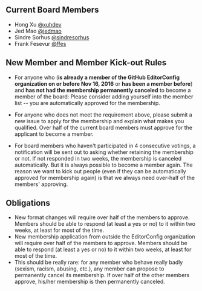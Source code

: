 ## Current Board Members

- Hong Xu [@xuhdev](https://github.com/xuhdev)
- Jed Mao [@jedmao](https://github.com/jedmao)
- Sindre Sorhus [@sindresorhus](https://github.com/sindresorhus)
- Frank Fesevur [@ffes](https://github.com/ffes)

## New Member and Member Kick-out Rules

- For anyone who (**is already a member of the GitHub EditorConfig organization on or before Nov 16, 2016** or **has been a member before**) and **has not had the membership permanently canceled** to become a member of the board: Please consider adding yourself into the member list -- you are automatically approved for the membership.

- For anyone who does not meet the requirement above, please submit a new issue to apply for the membership and explain what makes you qualified. Over half of the current board members must approve for the applicant to become a member.

- For board members who haven't participated in 4 consecutive votings, a notification will be sent out to asking whether retaining the membership or not. If not responded in two weeks, the membership is canceled automatically. But it is always possible to become a member again. The reason we want to kick out people (even if they can be automatically approved for membership again) is that we always need over-half of the members' approving.

## Obligations

- New format changes will require over half of the members to approve. Members should be able to respond (at least a yes or no) to it within two weeks, at least for most of the time.
- New membership application from outside the EditorConfig organization will require over half of the members to approve. Members should be able to respond (at least a yes or no) to it within two weeks, at least for most of the time.
- This should be really rare: for any member who behave really badly (sexism, racism, abusing, etc.), any member can propose to permanently cancel its membership. If over half of the other members approve, his/her membership is then permanently canceled.